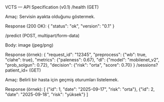 VCTS — API Specification (v0.1)
/health (GET)

Amaç: Servisin ayakta olduğunu göstermek.

Response (200 OK):
{ "status": "ok", "version": "0.1" }

/predict (POST, multipart/form-data)

Body: image (jpeg/png)

Response (örnek):
{
  "request_id": "12345",
  "preprocess": {"wb": true, "clahe": true},
  "metrics": {"paleness": 0.67},
  "dl": {"model": "mobilenet_v2", "prob_solgun": 0.72},
  "decision": {"risk": "orta", "score": 0.70}
}
/sessions?patient_id= (GET)

Amaç: Belirli bir hasta için geçmiş oturumları listelemek.

Response (örnek):
[
  {"id": 1, "date": "2025-09-17", "risk": "orta"},
  {"id": 2, "date": "2025-09-18", "risk": "yüksek"}
]
